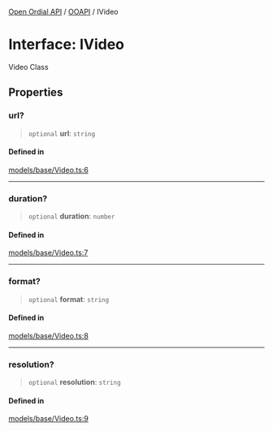 [Open Ordial API](../../README.md) / [OOAPI](../README.md) / IVideo

# Interface: IVideo

Video Class

## Properties

### url?

> `optional` **url**: `string`

#### Defined in

[models/base/Video.ts:6](https://github.com/sagaverse-io/SagaverseOrdinalAPI/blob/90d228bc8061a836e19a66b3b1e83f3192c2e482/src/models/base/Video.ts#L6)

***

### duration?

> `optional` **duration**: `number`

#### Defined in

[models/base/Video.ts:7](https://github.com/sagaverse-io/SagaverseOrdinalAPI/blob/90d228bc8061a836e19a66b3b1e83f3192c2e482/src/models/base/Video.ts#L7)

***

### format?

> `optional` **format**: `string`

#### Defined in

[models/base/Video.ts:8](https://github.com/sagaverse-io/SagaverseOrdinalAPI/blob/90d228bc8061a836e19a66b3b1e83f3192c2e482/src/models/base/Video.ts#L8)

***

### resolution?

> `optional` **resolution**: `string`

#### Defined in

[models/base/Video.ts:9](https://github.com/sagaverse-io/SagaverseOrdinalAPI/blob/90d228bc8061a836e19a66b3b1e83f3192c2e482/src/models/base/Video.ts#L9)
